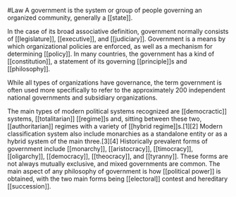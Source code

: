 #Law 
A government is the system or group of people governing an organized community, generally a [[state]].

In the case of its broad associative definition, government normally consists of [[legislature]], [[executive]], and [[judiciary]]. Government is a means by which organizational policies are enforced, as well as a mechanism for determining [[policy]]. In many countries, the government has a kind of [[constitution]], a statement of its governing [[principle]]s and [[philosophy]].

While all types of organizations have governance, the term government is often used more specifically to refer to the approximately 200 independent national governments and subsidiary organizations.

The main types of modern political systems recognized are [[democractic]] systems, [[totalitarian]] [[regime]]s and, sitting between these two, [[authoritarian]] regimes with a variety of [[hybrid regime]]s.[1][2] Modern classification system also include monarchies as a standalone entity or as a hybrid system of the main three.[3][4] Historically prevalent forms of government include [[monarchy]], [[aristocracy]], [[timocracy]], [[oligarchy]], [[democracy]], [[theocracy]], and [[tyranny]]. These forms are not always mutually exclusive, and mixed governments are common. The main aspect of any philosophy of government is how [[political power]] is obtained, with the two main forms being [[electoral]] contest and hereditary [[succession]].